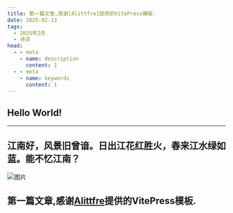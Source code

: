 ```yaml
---
title: 第一篇文章,感谢[Alittfre]提供的VitePress模板.
date: 2025-02-13
tags:
  - 2025年2月
  - 诗词
head:
  - - meta
    - name: description
      content: 1
  - - meta
    - name: keywords
      content: 1
---
```


## Hello World!

---

## 江南好，风景旧曾谙。日出江花红胜火，春来江水绿如蓝。能不忆江南？

![图片](https://w.wallhaven.cc/full/m3/wallhaven-m3xdg1.jpg)

## 第一篇文章,感谢[Alittfre](https://github.com/Alittfre/vitepress-theme-bluearchive)提供的VitePress模板.
